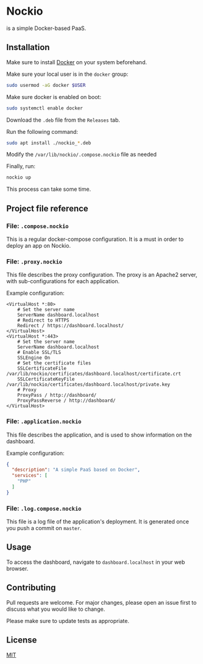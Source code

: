 # Nockio
is a simple Docker-based PaaS.

## Installation
Make sure to install [Docker](https://docker.com) on your system beforehand.

Make sure your local user is in the `docker` group:

```bash
sudo usermod -aG docker $USER
```

Make sure docker is enabled on boot:

```bash
sudo systemctl enable docker
```

Download the `.deb` file from the `Releases` tab.

Run the following command:
```bash
sudo apt install ./nockio_*.deb
```

Modify the `/var/lib/nockio/.compose.nockio` file as needed

Finally, run:
```bash
nockio up
```

This process can take some time.

## Project file reference

### File: `.compose.nockio`
This is a regular docker-compose configuration.
It is a must in order to deploy an app on Nockio.

### File: `.proxy.nockio`
This file describes the proxy configuration.
The proxy is an Apache2 server, with sub-configurations for each application.

Example configuration:
```apacheconfig
<VirtualHost *:80>
    # Set the server name
    ServerName dashboard.localhost
    # Redirect to HTTPS
    Redirect / https://dashboard.localhost/
</VirtualHost>
<VirtualHost *:443>
    # Set the server name
    ServerName dashboard.localhost
    # Enable SSL/TLS
    SSLEngine On
    # Set the certificate files
    SSLCertificateFile /var/lib/nockio/certificates/dashboard.localhost/certificate.crt
    SSLCertificateKeyFile /var/lib/nockio/certificates/dashboard.localhost/private.key
    # Proxy
    ProxyPass / http://dashboard/
    ProxyPassReverse / http://dashboard/
</VirtualHost>
```

### File: `.application.nockio`
This file describes the application, and is used to show information on the dashboard.

Example configuration:
```json
{
  "description": "A simple PaaS based on Docker",
  "services": [
    "PHP"
  ]
}
```

### File: `.log.compose.nockio`
This file is a log file of the application's deployment.
It is generated once you push a commit on `master`.

## Usage
To access the dashboard, navigate to `dashboard.localhost` in your web browser.

## Contributing
Pull requests are welcome. For major changes, please open an issue first to discuss what you would like to change.

Please make sure to update tests as appropriate.

## License
[MIT](https://choosealicense.com/licenses/mit/)